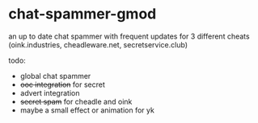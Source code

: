 # chat-spammer-gmod
an up to date chat spammer with frequent updates for 3 different cheats (oink.industries, cheadleware.net, secretservice.club)

todo:
- global chat spammer
- ~~ooc integration~~ for secret
- advert integration
- ~~secret spam~~ for cheadle and oink
- maybe a small effect or animation for yk

